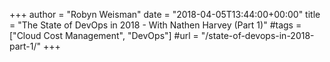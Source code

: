 +++
author = "Robyn Weisman"
date = "2018-04-05T13:44:00+00:00"
title = "The State of DevOps in 2018 - With Nathen Harvey (Part 1)"
#tags = ["Cloud Cost Management", "DevOps"]
#url = "/state-of-devops-in-2018-part-1/"
+++